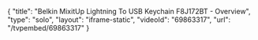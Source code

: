 {
    "title": "Belkin MixitUp Lightning To USB Keychain F8J172BT - Overview",
    "type": "solo",
    "layout": "iframe-static",
    "videoId": "69863317",
    "url": "\/tvpembed\/69863317"
}